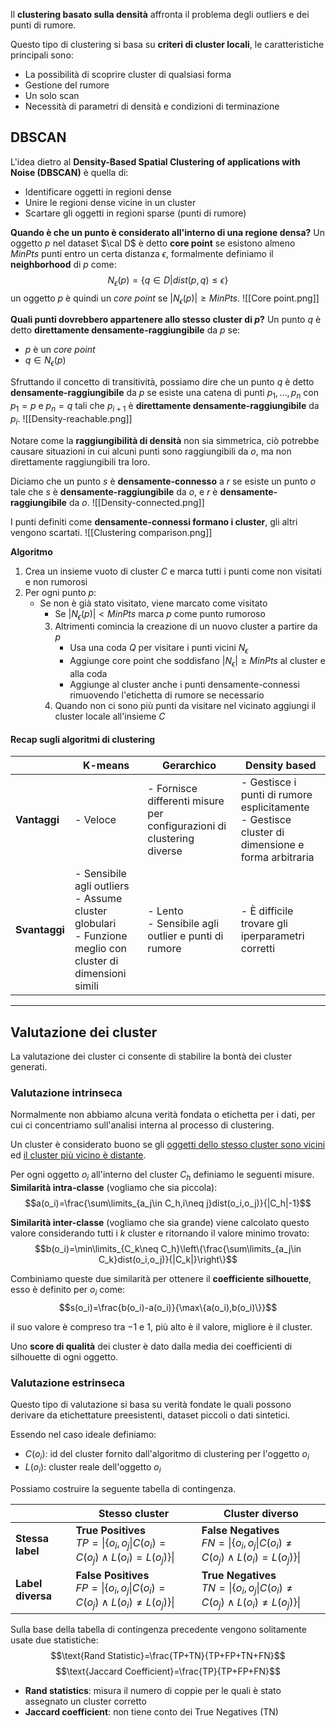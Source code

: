 Il **clustering basato sulla densità** affronta il problema degli outliers e dei punti di rumore.

Questo tipo di clustering si basa su **criteri di cluster locali**, le caratteristiche principali sono:
- La possibilità di scoprire cluster di qualsiasi forma
- Gestione del rumore
- Un solo scan
- Necessità di parametri di densità e condizioni di terminazione

## DBSCAN
L'idea dietro al **Density-Based Spatial Clustering of applications with Noise (DBSCAN)**  è quella di:
- Identificare oggetti in regioni dense
- Unire le regioni dense vicine in un cluster
- Scartare gli oggetti in regioni sparse (punti di rumore)

**Quando è che un punto è considerato all'interno di una regione densa?**
Un oggetto $p$ nel dataset $\cal D$ è detto **core point** se esistono almeno $MinPts$ punti entro un certa distanza $\epsilon$, formalmente definiamo il **neighborhood** di $p$ come:
$$N_\epsilon(p)=\{q\in D | dist(p,q)\leq\epsilon\}$$
un oggetto $p$ è quindi un _core point_ se $|N_\epsilon(p)|\geq MinPts$.
![[Core point.png]]

**Quali punti dovrebbero appartenere allo stesso cluster di $p$?**
Un punto $q$ è detto **direttamente densamente-raggiungibile** da $p$ se:
- $p$ è un _core point_
- $q\in N_\epsilon(p)$

Sfruttando il concetto di transitività, possiamo dire che un punto $q$ è detto **densamente-raggiungibile** da $p$ se esiste una catena di punti $p_1,...,p_n$ con $p_1=p$ e $p_n=q$ tali che $p_{i+1}$ è **direttamente densamente-raggiungibile** da $p_i$.
![[Density-reachable.png]]

Notare come la **raggiungibilità di densità** non sia simmetrica, ciò potrebbe causare situazioni in cui alcuni punti sono raggiungibili da $o$, ma non direttamente raggiungibili tra loro.

Diciamo che un punto $s$ è **densamente-connesso** a $r$ se esiste un punto $o$ tale che $s$ è **densamente-raggiungibile** da $o$, e $r$ è **densamente-raggiungibile** da $o$.
![[Density-connected.png]]


I punti definiti come **densamente-connessi formano i cluster**, gli altri vengono scartati.
![[Clustering comparison.png]]

**Algoritmo**
1. Crea un insieme vuoto di cluster $C$ e marca tutti i punti come non visitati e non rumorosi
2. Per ogni punto $p$:
	- Se non è già stato visitato, viene marcato come visitato
		- Se $|N_\epsilon(p)| < MinPts$ marca $p$ come punto rumoroso
		3. Altrimenti comincia la creazione di un nuovo cluster a partire da $p$
			- Usa una coda $Q$ per visitare i punti vicini $N_\epsilon$
			- Aggiunge core point che soddisfano $|N_\epsilon|\geq MinPts$ al cluster e alla coda
			- Aggiunge al cluster anche i punti densamente-connessi rimuovendo l'etichetta di rumore se necessario
		4. Quando non ci sono più punti da visitare nel vicinato aggiungi il cluster locale all'insieme $C$

#### Recap sugli algoritmi di clustering

|               | K-means                                                                                                       | Gerarchico                                                                | Density based                                                                                      |
| ------------- | ------------------------------------------------------------------------------------------------------------- | ------------------------------------------------------------------------- | -------------------------------------------------------------------------------------------------- |
| **Vantaggi**  | - Veloce<br>                                                                                                  | - Fornisce differenti misure per configurazioni di clustering diverse<br> | - Gestisce i punti di rumore esplicitamente<br>- Gestisce cluster di dimensione e forma arbitraria |
| **Svantaggi** | - Sensibile agli outliers<br>- Assume cluster globulari<br>- Funzione meglio con cluster di dimensioni simili | - Lento<br>- Sensibile agli outlier e punti di rumore                     | - È difficile trovare gli iperparametri corretti                                                   |

---
## Valutazione dei cluster
La valutazione dei cluster ci consente di stabilire la bontà dei cluster generati.

### Valutazione intrinseca
Normalmente non abbiamo alcuna verità fondata o etichetta per i dati, per cui ci concentriamo sull'analisi interna al processo di clustering.

Un cluster è considerato buono se gli <u>oggetti dello stesso cluster sono vicini</u> ed <u>il cluster più vicino è distante</u>.

Per ogni oggetto $o_i$ all'interno del cluster $C_h$ definiamo le seguenti misure.
**Similarità intra-classe** (vogliamo che sia piccola):
$$a(o_i)=\frac{\sum\limits_{a_j\in C_h,i\neq j}dist(o_i,o_j)}{|C_h|-1}$$

**Similarità inter-classe** (vogliamo che sia grande) viene calcolato questo valore considerando tutti i $k$ cluster e ritornando il valore minimo trovato:
$$b(o_i)=\min\limits_{C_k\neq C_h}\left\{\frac{\sum\limits_{a_j\in C_k}dist(o_i,o_j)}{|C_k|}\right\}$$

Combiniamo queste due similarità per ottenere il **coefficiente silhouette**, esso è definito per $o_i$ come:
$$s(o_i)=\frac{b(o_i)-a(o_i)}{\max\{a(o_i),b(o_i)\}}$$

il suo valore è compreso tra $-1$ e $1$, più alto è il valore, migliore è il cluster.

Uno **score di qualità** dei cluster è dato dalla media dei coefficienti di silhouette di ogni oggetto.

### Valutazione estrinseca
Questo tipo di valutazione si basa su verità fondate le quali possono derivare da etichettature preesistenti, dataset piccoli o dati sintetici.

Essendo nel caso ideale definiamo:
- $C(o_i)$: id del cluster fornito dall'algoritmo di clustering per l'oggetto $o_i$
- $L(o_i)$: cluster reale dell'oggetto $o_i$

Possiamo costruire la seguente tabella di contingenza.

|                   | Stesso cluster                                                                    | Cluster diverso                                                                      |
| ----------------- | --------------------------------------------------------------------------------- | ------------------------------------------------------------------------------------ |
| **Stessa label**  | **True Positives**<br>$TP=\|\{o_i,o_j\|C(o_i)=C(o_j)\land L(o_i)=L(o_j)\}\|$      | **False Negatives**<br>$FN=\|\{o_i,o_j\|C(o_i)\neq C(o_j)\land L(o_i)=L(o_j)\}\|$    |
| **Label diversa** | **False Positives**<br>$FP=\|\{o_i,o_j\|C(o_i)=C(o_j)\land L(o_i)\neq L(o_j)\}\|$ | **True Negatives**<br>$TN=\|\{o_i,o_j\|C(o_i)\neq C(o_j)\land L(o_i)\neq L(o_j)\}\|$ |

Sulla base della tabella di contingenza precedente vengono solitamente usate due statistiche:
$$\text{Rand Statistic}=\frac{TP+TN}{TP+FP+TN+FN}$$
$$\text{Jaccard Coefficient}=\frac{TP}{TP+FP+FN}$$

- **Rand statistics**: misura il numero di coppie per le quali è stato assegnato un cluster corretto
- **Jaccard coefficient**: non tiene conto dei True Negatives (TN)


